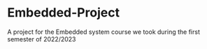 # Embedded-Project
A project for the Embedded system course we took during the first semester of 2022/2023
